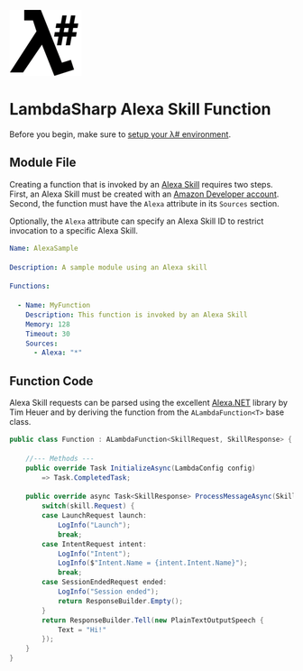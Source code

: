![λ#](../../Docs/LambdaSharp_v2_small.png)

# LambdaSharp Alexa Skill Function

Before you begin, make sure to [setup your λ# environment](../../Bootstrap/).

## Module File

Creating a function that is invoked by an [Alexa Skill](https://developer.amazon.com/alexa-skills-kit) requires two steps. First, an Alexa Skill must be created with an [Amazon Developer account](https://developer.amazon.com/). Second, the function must have the `Alexa` attribute in its `Sources` section.

Optionally, the `Alexa` attribute can specify an Alexa Skill ID to restrict invocation to a specific Alexa Skill.

```yaml
Name: AlexaSample

Description: A sample module using an Alexa skill

Functions:

  - Name: MyFunction
    Description: This function is invoked by an Alexa Skill
    Memory: 128
    Timeout: 30
    Sources:
      - Alexa: "*"
```

## Function Code

Alexa Skill requests can be parsed using the excellent [Alexa.NET](https://github.com/timheuer/alexa-skills-dotnet) library by Tim Heuer and by deriving the function from the `ALambdaFunction<T>` base class.

```csharp
public class Function : ALambdaFunction<SkillRequest, SkillResponse> {

    //--- Methods ---
    public override Task InitializeAsync(LambdaConfig config)
        => Task.CompletedTask;

    public override async Task<SkillResponse> ProcessMessageAsync(SkillRequest skill, ILambdaContext context) {
        switch(skill.Request) {
        case LaunchRequest launch:
            LogInfo("Launch");
            break;
        case IntentRequest intent:
            LogInfo("Intent");
            LogInfo($"Intent.Name = {intent.Intent.Name}");
            break;
        case SessionEndedRequest ended:
            LogInfo("Session ended");
            return ResponseBuilder.Empty();
        }
        return ResponseBuilder.Tell(new PlainTextOutputSpeech {
            Text = "Hi!"
        });
    }
}
```
